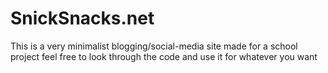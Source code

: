 # SnickSnacks.net
This is a very minimalist blogging/social-media site made for a school project feel free to look through the code and use it for whatever you want
